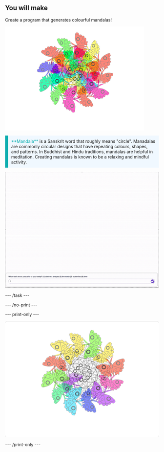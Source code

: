 ## You will make

Create a program that generates colourful mandalas!

![Example of a colourful butterfly mandala.](images/mandala.png)

<p style="border-left: solid; border-width:10px; border-color: #0faeb0; background-color: aliceblue; padding: 10px;">
<span style="color: #0faeb0">**Mandala**</span> is a Sanskrit word that roughly means "circle". Manadalas are commonly circular designs that have repeating colours, shapes, and patterns. In Buddhist and Hindu traditions, mandalas are helpful in meditation. Creating mandalas is known to be a relaxing and mindful activity.
</p>

![Short animation of a user inputting the choice '3' into a text window, and a brightly coloured spiral of butterflies appears on screen](images/mandala_demo.gif)

--- /task ---

--- /no-print ---

--- print-only ---

![Completed project](images/showcase_static.png)

--- /print-only ---

